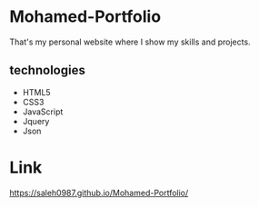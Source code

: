 # Mohamed-Portfolio
That's my personal website where I show my skills and projects.

## technologies
- HTML5
- CSS3
- JavaScript
- Jquery
- Json

# Link
https://saleh0987.github.io/Mohamed-Portfolio/

